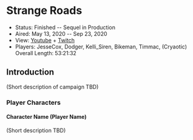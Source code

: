 # Strange Roads

* Status: Finished -- Sequel in Production
* Aired: May 13, 2020 -- Sep 23, 2020
* View: [Youtube](https://www.youtube.com/watch?v=DtNxpHLwu4Y&list=PLfASEnzB7i1Yndf3Mpou4MttqJCc3UtYa) + [Twitch](https://www.twitch.tv/collections/NgO2IJTfDhZ47w)
* Players: JesseCox, Dodger, Kelli_Siren, Bikeman, Timmac, (Cryaotic)
Overall Length: 53:21:32

## Introduction

(Short description of campaign TBD)

### Player Characters

#### Character Name (Player Name)

(Short description TBD)
